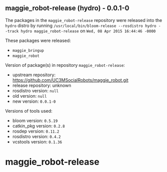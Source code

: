 ## maggie_robot-release (hydro) - 0.0.1-0

The packages in the `maggie_robot-release` repository were released into the `hydro` distro by running `/usr/local/bin/bloom-release --rosdistro hydro --track hydro maggie_robot-release` on `Wed, 08 Apr 2015 16:44:46 -0000`

These packages were released:
- `maggie_bringup`
- `maggie_robot`

Version of package(s) in repository `maggie_robot-release`:
- upstream repository: https://github.com/UC3MSocialRobots/maggie_robot.git
- release repository: unknown
- rosdistro version: `null`
- old version: `null`
- new version: `0.0.1-0`

Versions of tools used:
- bloom version: `0.5.19`
- catkin_pkg version: `0.2.8`
- rosdep version: `0.11.2`
- rosdistro version: `0.4.2`
- vcstools version: `0.1.36`


# maggie_robot-release
